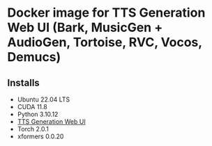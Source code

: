 # Docker image for TTS Generation Web UI (Bark, MusicGen + AudioGen, Tortoise, RVC, Vocos, Demucs)

## Installs

* Ubuntu 22.04 LTS
* CUDA 11.8
* Python 3.10.12
* [TTS Generation Web UI](
  https://github.com/rsxdalv/tts-generation-webui)
* Torch 2.0.1
* xformers 0.0.20

